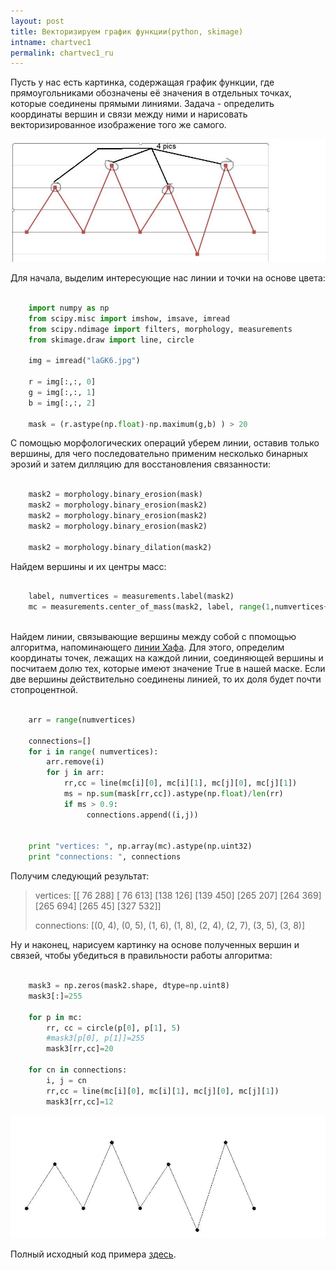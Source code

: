 ```yaml
---
layout: post
title: Векторизируем график функции(python, skimage)
intname: chartvec1
permalink: chartvec1_ru
---
```


Пусть у нас есть картинка, содержащая график функции, где прямоугольниками обозначены её значения в отдельных точках, которые соединены прямыми линиями. Задача - определить координаты вершин и связи между ними и нарисовать векторизированное изображение того же самого. 

![](https://github.com/vzaguskin/sampleprojects/blob/master/chart%20vectorisation/laGK6.jpg?raw=true)  

Для начала, выделим интересующие нас линии и точки на основе цвета:

```python

    import numpy as np
    from scipy.misc import imshow, imsave, imread
    from scipy.ndimage import filters, morphology, measurements
    from skimage.draw import line, circle
    
    img = imread("laGK6.jpg")
    
    r = img[:,:, 0]
    g = img[:,:, 1]
    b = img[:,:, 2]
    
    mask = (r.astype(np.float)-np.maximum(g,b) ) > 20


```

С помощью морфологических операций уберем линии, оставив только вершины, для чего последовательно применим несколько бинарных эрозий и затем дилляцию для восстановления связанности:

```python

    mask2 = morphology.binary_erosion(mask)
    mask2 = morphology.binary_erosion(mask2)
    mask2 = morphology.binary_erosion(mask2)
    mask2 = morphology.binary_erosion(mask2)
    
    mask2 = morphology.binary_dilation(mask2)

```

Найдем вершины и их центры масс:

```python

    label, numvertices = measurements.label(mask2)
    mc = measurements.center_of_mass(mask2, label, range(1,numvertices+1) )
    
```

Найдем линии, связывающие вершины между собой с ппомощью алгоритма, напоминающего [линии Хафа](https://ru.wikipedia.org/wiki/%D0%9F%D1%80%D0%B5%D0%BE%D0%B1%D1%80%D0%B0%D0%B7%D0%BE%D0%B2%D0%B0%D0%BD%D0%B8%D0%B5_%D0%A5%D0%B0%D1%84%D0%B0). Для этого, определим координаты точек, лежащих на каждой линии, соединяющей вершины и посчитаем долю тех, которые имеют значение True в нашей маске. Если две вершины действительно соединены линией, то их доля будет почти стопроцентной.

```python

    arr = range(numvertices)
    
    connections=[]
    for i in range( numvertices):
        arr.remove(i)
        for j in arr:
            rr,cc = line(mc[i][0], mc[i][1], mc[j][0], mc[j][1])
            ms = np.sum(mask[rr,cc]).astype(np.float)/len(rr)
            if ms > 0.9:
                 connections.append((i,j))
    
    
    print "vertices: ", np.array(mc).astype(np.uint32)
    print "connections: ", connections

```

Получим следующий результат:

> vertices:  [[ 76 288]
>  [ 76 613]
>  [138 126]
>  [139 450]
>  [265 207]
>  [264 369]
>  [265 694]
>  [265  45]
>  [327 532]]
> 
> 
> connections:  [(0, 4), (0, 5), (1, 6), (1, 8), (2, 4), (2, 7), (3, 5), (3, 8)]


Ну и наконец, нарисуем картинку на основе полученных вершин и связей, чтобы убедиться в правильности работы алгоритма:

```python

    mask3 = np.zeros(mask2.shape, dtype=np.uint8)
    mask3[:]=255

    for p in mc:
        rr, cc = circle(p[0], p[1], 5)
        #mask3[p[0], p[1]]=255
        mask3[rr,cc]=20
    
    for cn in connections:
        i, j = cn
        rr,cc = line(mc[i][0], mc[i][1], mc[j][0], mc[j][1])
        mask3[rr,cc]=12

```

![](https://github.com/vzaguskin/sampleprojects/blob/master/chart%20vectorisation/vectorized.jpg?raw=true)


Полный исходный код примера [здесь](https://github.com/vzaguskin/sampleprojects/tree/master/chart%20vectorisation).